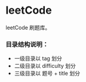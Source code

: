 # leetCode
leetCode 刷题库。

### 目录结构说明：

 - 一级目录以 tag 划分
 - 二级目录以 difficulty 划分
 - 三级目录以 题号 + title 划分
